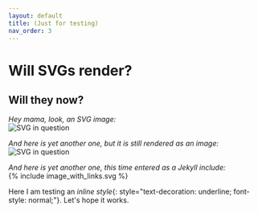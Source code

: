 ```yaml
---
layout: default
title: (Just for testing)
nav_order: 3
---
```


# Will SVGs render?

## Will they now?  
  
*Hey mama, look, an SVG image:*  
![SVG in question](/assets/images/Test.svg)

*And here is yet another one, but it is still rendered as an image:*  
![SVG in question](/assets/images/test_from_diagrams_app.svg)

*And here is yet another one, this time entered as a Jekyll include:*  
{% include image_with_links.svg %}

Here I am testing an *inline style*{: style="text-decoration: underline; font-style: normal;"}. Let's hope it works.